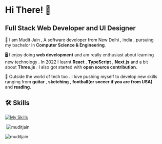 
# Hi There! 👋



## Full Stack Web Developer and UI Designer

🎩 I am Mudit Jain , A software developer from New Delhi , India , pursuing my bachelor in **Computer Science & Engineering**.

🖥️ I enjoy doing **web development** and am really enthusiast about learning new technology . In 2022 I learnt **React** , **TypeScript** , **Next.js** and a bit about **Three.js** . I also got started with **open source contribution**.

🎸 Outside the world of tech too . I love pushing myself to develop new skills ranging from **guitar** , **sketching** , **football(or soccer if you are from USA)** and **reading**.
## 🛠 Skills
[![My Skills](https://skillicons.dev/icons?i=js,html,css,c,cpp,typescript,react,next,bootstrap,sass,tailwind,materialui,nodejs,express,figma,solidity,mysql)](https://skillicons.dev)


<p>&nbsp;<img align="center" src="https://github-readme-stats.vercel.app/api?username=Mudit-Jxin7&show_icons=true&locale=en" alt="muditjain" /></p>

<p><img align="center" src="https://github-readme-streak-stats.herokuapp.com/?user=Mudit-Jxin7&" alt="muditjain" /></p>
